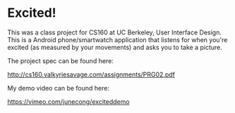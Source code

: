 # Excited!

This was a class project for CS160 at UC Berkeley, User Interface Design. This is a Android phone/smartwatch application that listens for when you're excited (as measured by your movements) and asks you to take a picture.

The project spec can be found here:

http://cs160.valkyriesavage.com/assignments/PRG02.pdf</a>

My demo video can be found here:

https://vimeo.com/junecong/exciteddemo
